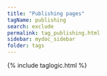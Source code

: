 ```yaml
---
title: "Publishing pages"
tagName: publishing
search: exclude
permalink: tag_publishing.html
sidebar: mydoc_sidebar
folder: tags
---
```

{% include taglogic.html %}



